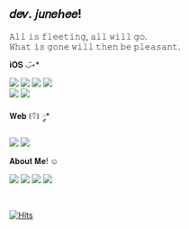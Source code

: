 ## 𝑑𝑒𝑣. 𝑗𝑢𝑛𝑒ℎ𝑒𝑒!
<p>
 𝙰𝚕𝚕 𝚒𝚜 𝚏𝚕𝚎𝚎𝚝𝚒𝚗𝚐, 𝚊𝚕𝚕 𝚠𝚒𝚕𝚕 𝚐𝚘.<br />
 𝚆𝚑𝚊𝚝 𝚒𝚜 𝚐𝚘𝚗𝚎 𝚠𝚒𝚕𝚕 𝚝𝚑𝚎𝚗 𝚋𝚎 𝚙𝚕𝚎𝚊𝚜𝚊𝚗𝚝.<br />
</p>

<p>𝐢𝐎𝐒 ◡̈⋆*</p> 
   <p>
     <img src="https://img.shields.io/badge/iOS-000000?style=flat-square&logo=apple&logoColor=white"/>
     <img src="https://img.shields.io/badge/Swift-F05138?style=flat-square&logo=Swift&logoColor=white"/>
     <img src="https://img.shields.io/badge/UIKit-2396F3?style=flat-square&logo=uikit&logoColor=white"/>
     <img src="https://img.shields.io/badge/SwiftUI-blue?style=flat-square&logo=Swift&logoColor=white"/>
     <br />
     <img src="https://img.shields.io/badge/ReactiveX-B7178C?style=flat-square&logo=reactivex&logoColor=white"/>
     <img src="https://img.shields.io/badge/Combine-81DAF5?style=flat-square&logo=Swift&logoColor=black"/>
   </p>

<p>𝐖𝐞𝐛 ꒰⍢꒱ ༘*</p> 
  <p>
     <img src="https://img.shields.io/badge/JavaScript-F7DF1E?style=flat-square&logo=JavaScript&logoColor=black"/>
     <img src="https://img.shields.io/badge/TypeScript-3178C6?style=flat-square&logo=TypeScript&logoColor=white"/>
  </p>

<p> 𝐀𝐛𝐨𝐮𝐭 𝐌𝐞! ☺︎</p>

<p>
 <a href="mailto:dev.junehee@gmail.com/"><img src="https://img.shields.io/badge/Gmail-EA4335?style=flat-square&logo=Gmail&logoColor=white"/></a>
 <a href="https://www.linkedin.com/in/kimjunehee/" target="_blank"><img src="https://img.shields.io/badge/LinkedIn-0A66C2?style=flat-square&logo=LinkedIn&logoColor=white"/></a>
 <a href="https://velog.io/@devjunehee/" target="_blank"><img src="https://img.shields.io/badge/Velog-20C997?style=flat-square&logo=Velog&logoColor=white"/></a>
 <a href="https://devjunehee.notion.site/JuneHee-s-Development-Diary-7328726e5fef4f7b9442da3bd1a6e7ca?pvs=4" target="_blank"><img src="https://img.shields.io/badge/Notion-000000?style=flat-square&logo=Notion&logoColor=white"/></a>
</p>

<br />

[![Hits](https://hits.seeyoufarm.com/api/count/incr/badge.svg?url=https%3A%2F%2Fgithub.com%2Fdev-junehee%2F&count_bg=%23E1DFDF&title_bg=%23EDEDED&icon=&icon_color=%23E7E7E7&title=hits&edge_flat=true)](https://hits.seeyoufarm.com)

 <!--
  <h4>I've used 🌿<h4>
  <p>
    <img src="https://img.shields.io/badge/MacOS-000000?style=flat-square&logo=Apple&logoColor=white"/></a>
    <img src="https://img.shields.io/badge/Visual Studio Code-007ACC?style=flat-square&logo=Visual Studio Code&logoColor=white"/></a>
    <img src="https://img.shields.io/badge/Git-F05032?style=flat-square&logo=Git&logoColor=white"/></a>
    <img src="https://img.shields.io/badge/GitHub-181717?style=flat-square&logo=GitHub&logoColor=white"/></a>
  </p>

 ![Top Langs](https://github-readme-stats.vercel.app/api/top-langs/?username=dev-junehee&layout=compact)
 <br /><br />
 
 ![GitHub stats](https://github-readme-stats.vercel.app/api?username=dev-junehee&count_private=true&show_icons=true&theme=radical)

 -->
